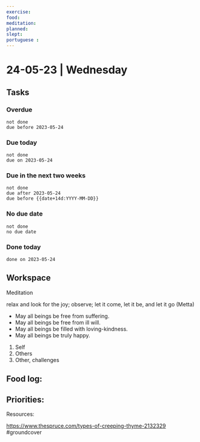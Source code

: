 ```yaml
---
exercise: 
food:
meditation:
planned:
slept:
portuguese :
---
```


# 24-05-23 | Wednesday

## Tasks
### Overdue
```tasks
not done
due before 2023-05-24
```

### Due today
```tasks
not done
due on 2023-05-24
```

### Due in the next two weeks
```tasks
not done
due after 2023-05-24
due before {{date+14d:YYYY-MM-DD}}
```

### No due date
```tasks
not done
no due date
```

### Done today
```tasks
done on 2023-05-24
```

## Workspace

Meditation 

relax and look for the joy; observe; let it come, let it be, and let it go
(Metta)
-   May all beings be free from suffering.
-   May all beings be free from ill will.
-   May all beings be filled with loving-kindness.
-   May all beings be truly happy.

1. Self
2. Others
3. Other, challenges

Food log:
- 

Priorities:
- 

Resources:

https://www.thespruce.com/types-of-creeping-thyme-2132329
#groundcover
